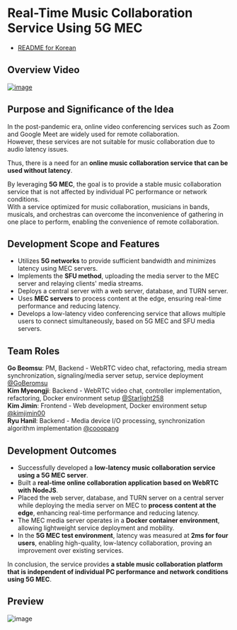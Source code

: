 # Real-Time Music Collaboration Service Using 5G MEC
- [README for Korean](README-KOR.md)

## Overview Video
[![image](https://user-images.githubusercontent.com/37897508/224617559-bf8693c0-44e6-485c-95f3-c0d066c370c3.png)](https://youtu.be/YgTgkBeZmn4)

## Purpose and Significance of the Idea  
In the post-pandemic era, online video conferencing services such as Zoom and Google Meet are widely used for remote collaboration.  
However, these services are not suitable for music collaboration due to audio latency issues.  

Thus, there is a need for an **online music collaboration service that can be used without latency**.  

By leveraging **5G MEC**, the goal is to provide a stable music collaboration service that is not affected by individual PC performance or network conditions.  
With a service optimized for music collaboration, musicians in bands, musicals, and orchestras can overcome the inconvenience of gathering in one place to perform, enabling the convenience of remote collaboration.

## Development Scope and Features  
- Utilizes **5G networks** to provide sufficient bandwidth and minimizes latency using MEC servers.  
- Implements the **SFU method**, uploading the media server to the MEC server and relaying clients' media streams.  
- Deploys a central server with a web server, database, and TURN server.  
- Uses **MEC servers** to process content at the edge, ensuring real-time performance and reducing latency.  
- Develops a low-latency video conferencing service that allows multiple users to connect simultaneously, based on 5G MEC and SFU media servers.

## Team Roles  
**Go Beomsu**: PM, Backend - WebRTC video chat, refactoring, media stream synchronization, signaling/media server setup, service deployment <a href="https://github.com/GoBeromsu">@GoBeromsu</a>  
**Kim Myeongji**: Backend - WebRTC video chat, controller implementation, refactoring, Docker environment setup <a href="https://github.com/Starlight258">@Starlight258</a>  
**Kim Jimin**: Frontend - Web development, Docker environment setup <a href="https://github.com/kimjimin00">@kimjimin00</a>  
**Ryu Hanil**: Backend - Media device I/O processing, synchronization algorithm implementation <a href="https://github.com/cooopang">@cooopang</a>  

## Development Outcomes  
- Successfully developed a **low-latency music collaboration service using a 5G MEC server**.  
- Built a **real-time online collaboration application based on WebRTC with NodeJS**.  
- Placed the web server, database, and TURN server on a central server while deploying the media server on MEC to **process content at the edge**, enhancing real-time performance and reducing latency.  
- The MEC media server operates in a **Docker container environment**, allowing lightweight service deployment and mobility.  
- In the **5G MEC test environment**, latency was measured at **2ms for four users**, enabling high-quality, low-latency collaboration, proving an improvement over existing services.  

In conclusion, the service provides **a stable music collaboration platform that is independent of individual PC performance and network conditions using 5G MEC**.  

## Preview  
![image](https://user-images.githubusercontent.com/78211281/224594008-192069d5-a996-4e74-89a1-36f8d2318bbb.png)
